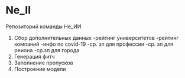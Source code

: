 # Ne_II
Репозиторий команды Не_ИИ
1. Сбор дополнительных данных
    -рейтинг университетов
    -рейтинг компаний
    -инфо по covid-19
    -ср. зп для профессии
    -ср. зп для реиона
    -ср.зп для города
2. Генерация фитч
3. Заполнение пропусков
4. Построение модели
